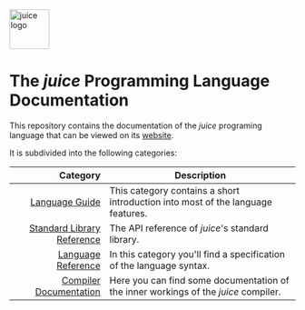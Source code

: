 <img src="https://juicelang.org/logo" alt="juice logo" height="70">

# The *juice* Programming Language Documentation

This repository contains the documentation of the *juice* programing language that can be viewed on its [website](https://juicelang.org).

It is subdivided into the following categories:

| Category | Description |
| -: | - |
| [Language Guide](/language-guide) | This category contains a short introduction into most of the language features. |
| [Standard Library Reference](/stdlib-reference) | The API reference of *juice*'s standard library. |
| [Language Reference](/language-reference) | In this category you'll find a specification of the language syntax. |
| [Compiler Documentation](/compiler-documentation) | Here you can find some documentation of the inner workings of the *juice* compiler. |
